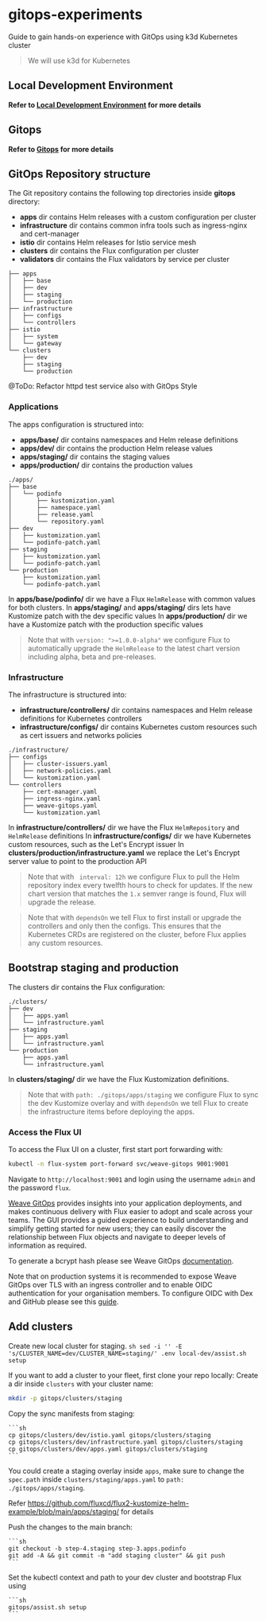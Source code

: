 # gitops-experiments

Guide to gain hands-on experience with GitOps using k3d Kubernetes cluster 

> We will use k3d for Kubernetes

## Local Development Environment

**Refer to [Local Development Environment](local-dev/README.md) for more details**


## Gitops 

**Refer to [Gitops](gitops/README.md) for more details**


## GitOps Repository structure

The Git repository contains the following top directories inside **gitops** directory:

- **apps** dir contains Helm releases with a custom configuration per cluster
- **infrastructure** dir contains common infra tools such as ingress-nginx and cert-manager
- **istio** dir contains Helm releases for Istio service mesh
- **clusters** dir contains the Flux configuration per cluster
- **validators** dir contains the Flux validators by service per cluster

```
├── apps
│   ├── base
│   ├── dev 
│   ├── staging 
│   └── production
├── infrastructure
│   ├── configs
│   └── controllers
├── istio
│   ├── system
│   └── gateway
└── clusters
    ├── dev
    ├── staging
    └── production
```

@ToDo: Refactor httpd test service also with GitOps Style

### Applications

The apps configuration is structured into:

- **apps/base/** dir contains namespaces and Helm release definitions
- **apps/dev/** dir contains the production Helm release values
- **apps/staging/** dir contains the staging values
- **apps/production/** dir contains the production values

```
./apps/
├── base
│   └── podinfo
│       ├── kustomization.yaml
│       ├── namespace.yaml
│       ├── release.yaml
│       └── repository.yaml
├── dev
│   ├── kustomization.yaml
│   └── podinfo-patch.yaml
├── staging 
│   ├── kustomization.yaml
│   └── podinfo-patch.yaml
└── production
    ├── kustomization.yaml
    └── podinfo-patch.yaml
```

In **apps/base/podinfo/** dir we have a Flux `HelmRelease` with common values for both clusters.
In **apps/staging/** and **apps/staging/** dirs lets have Kustomize patch with the dev specific values
In **apps/production/** dir we have a Kustomize patch with the production specific values

> Note that with `version: ">=1.0.0-alpha"` we configure Flux to automatically upgrade the `HelmRelease` to the latest chart version including alpha, beta and pre-releases.


### Infrastructure

The infrastructure is structured into:

- **infrastructure/controllers/** dir contains namespaces and Helm release definitions for Kubernetes controllers
- **infrastructure/configs/** dir contains Kubernetes custom resources such as cert issuers and networks policies

```
./infrastructure/
├── configs
│   ├── cluster-issuers.yaml
│   ├── network-policies.yaml
│   └── kustomization.yaml
└── controllers
    ├── cert-manager.yaml
    ├── ingress-nginx.yaml
    ├── weave-gitops.yaml
    └── kustomization.yaml
```

In **infrastructure/controllers/** dir we have the Flux `HelmRepository` and `HelmRelease` definitions
In **infrastructure/configs/** dir we have Kubernetes custom resources, such as the Let's Encrypt issuer
In **clusters/production/infrastructure.yaml** we replace the Let's Encrypt server value to point to the production API

> Note that with ` interval: 12h` we configure Flux to pull the Helm repository index every twelfth hours to check for updates. If the new chart version that matches the `1.x` semver range is found, Flux will upgrade the release.

> Note that with `dependsOn` we tell Flux to first install or upgrade the controllers and only then the configs.
This ensures that the Kubernetes CRDs are registered on the cluster, before Flux applies any custom resources.

## Bootstrap staging and production

The clusters dir contains the Flux configuration:

```
./clusters/
├── dev
│   ├── apps.yaml
│   └── infrastructure.yaml
├── staging
│   ├── apps.yaml
│   └── infrastructure.yaml
└── production
    ├── apps.yaml
    └── infrastructure.yaml
```

In **clusters/staging/** dir we have the Flux Kustomization definitions.

> Note that with `path: ./gitops/apps/staging` we configure Flux to sync the dev Kustomize overlay and 
with `dependsOn` we tell Flux to create the infrastructure items before deploying the apps.


### Access the Flux UI

To access the Flux UI on a cluster, first start port forwarding with:

```sh
kubectl -n flux-system port-forward svc/weave-gitops 9001:9001
```

Navigate to `http://localhost:9001` and login using the username `admin` and the password `flux`.

[Weave GitOps](https://docs.gitops.weave.works/) provides insights into your application deployments,
and makes continuous delivery with Flux easier to adopt and scale across your teams.
The GUI provides a guided experience to build understanding and simplify getting started for new users;
they can easily discover the relationship between Flux objects and navigate to deeper levels of information as required.

To generate a bcrypt hash please see Weave GitOps
[documentation](https://docs.gitops.weave.works/docs/configuration/securing-access-to-the-dashboard/#login-via-a-cluster-user-account). 

Note that on production systems it is recommended to expose Weave GitOps over TLS with an ingress controller and
to enable OIDC authentication for your organisation members.
To configure OIDC with Dex and GitHub please see this [guide](https://docs.gitops.weave.works/docs/guides/setting-up-dex/).

## Add clusters

Create new local cluster for staging.
    ```sh
    sed -i '' -E   's/CLUSTER_NAME=dev/CLUSTER_NAME=staging/' .env
    local-dev/assist.sh setup
    ```

If you want to add a cluster to your fleet, first clone your repo locally:
Create a dir inside `clusters` with your cluster name:

```sh
mkdir -p gitops/clusters/staging
```

Copy the sync manifests from staging:

    ```sh
    cp gitops/clusters/dev/istio.yaml gitops/clusters/staging
    cp gitops/clusters/dev/infrastructure.yaml gitops/clusters/staging
    cp gitops/clusters/dev/apps.yaml gitops/clusters/staging
    ```

You could create a staging overlay inside `apps`, make sure
to change the `spec.path` inside `clusters/staging/apps.yaml` to `path: ./gitops/apps/staging`. 

Refer https://github.com/fluxcd/flux2-kustomize-helm-example/blob/main/apps/staging/ for details 

Push the changes to the main branch:

    ```sh
    git checkout -b step-4.staging step-3.apps.podinfo
    git add -A && git commit -m "add staging cluster" && git push
    ```

Set the kubectl context and path to your dev cluster and bootstrap Flux using 

    ```sh
    gitops/assist.sh setup
    ```


